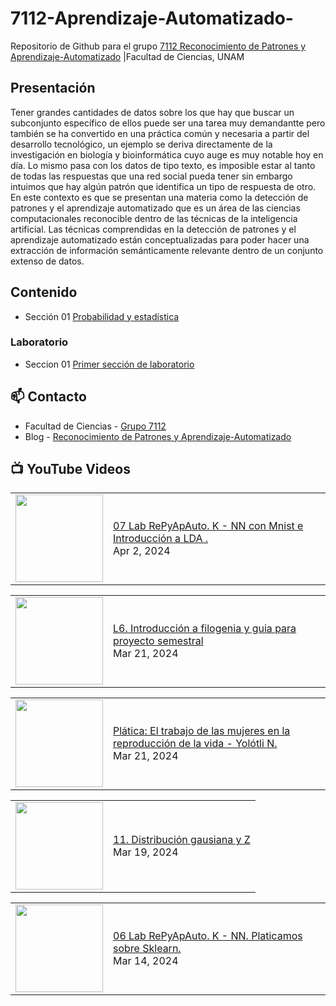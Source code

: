 # 7112-Aprendizaje-Automatizado-
Repositorio de Github para el grupo   [7112 Reconocimiento de Patrones y Aprendizaje-Automatizado](https://www.fciencias.unam.mx/docencia/horarios/presentacion/347481) |Facultad de Ciencias, UNAM

## Presentación
Tener grandes cantidades de datos sobre los que hay que buscar un subconjunto específico de ellos puede ser una tarea muy demandantte pero también se ha convertido en una práctica común y necesaria a partir del desarrollo tecnológico, un ejemplo se deriva directamente de la investigación en biología y bioinformática cuyo auge es muy notable hoy en día. Lo mismo pasa con los datos de tipo texto, es imposible estar al tanto de todas las respuestas que una red social pueda tener sin embargo intuimos que hay algún patrón que identifica un tipo de respuesta de otro. En este contexto es que se presentan una materia como la detección de patrones y el aprendizaje automatizado que es un área de las ciencias computacionales reconocible dentro de las técnicas de la inteligencia artificial. Las técnicas comprendidas en la detección de patrones y el aprendizaje automatizado están conceptualizadas para poder hacer una extracción de información semánticamente relevante dentro de un conjunto extenso de datos.

## Contenido
- Sección 01  [Probabilidad y estadística](https://github.com/7122-Aprendizaje-Automatizado/7112-Aprendizaje-Automatizado-/tree/main/Secci%C3%B3n%2001%20Probabilidad%20y%20Estadistica)

### Laboratorio
- Seccion 01  [Primer sección de laboratorio](https://github.com/7122-Aprendizaje-Automatizado/7112-Aprendizaje-Automatizado-/tree/main/Secci%C3%B3n01-Laboratorio)


## 📫 Contacto
- Facultad de Ciencias - [Grupo 7112](https://www.fciencias.unam.mx/docencia/horarios/presentacion/347481)
- Blog - [Reconocimiento de Patrones y Aprendizaje-Automatizado](https://sites.google.com/view/patronesciencias/inicio)

##  📺 	YouTube Videos
<!-- BLOG-POST-LIST:START --><table><tr><td><a href="https://www.youtube.com/watch?v=h20kFcm7GU4"><img width="140px" src="https://i.ytimg.com/vi/h20kFcm7GU4/mqdefault.jpg"></a></td>
<td><a href="https://www.youtube.com/watch?v=h20kFcm7GU4">07 Lab RePyApAuto. K - NN con Mnist e Introducción a LDA .</a><br/>Apr 2, 2024</td></tr></table>
<table><tr><td><a href="https://www.youtube.com/watch?v=Ya0cXjpV5Ys"><img width="140px" src="https://i.ytimg.com/vi/Ya0cXjpV5Ys/mqdefault.jpg"></a></td>
<td><a href="https://www.youtube.com/watch?v=Ya0cXjpV5Ys">L6. Introducción a filogenia y guia para proyecto semestral</a><br/>Mar 21, 2024</td></tr></table>
<table><tr><td><a href="https://www.youtube.com/watch?v=E9LTr2OT7sg"><img width="140px" src="https://i.ytimg.com/vi/E9LTr2OT7sg/mqdefault.jpg"></a></td>
<td><a href="https://www.youtube.com/watch?v=E9LTr2OT7sg">Plática: El trabajo de las mujeres en la reproducción de la vida - Yolótli N.</a><br/>Mar 21, 2024</td></tr></table>
<table><tr><td><a href="https://www.youtube.com/watch?v=IwV0YKmdD7A"><img width="140px" src="https://i.ytimg.com/vi/IwV0YKmdD7A/mqdefault.jpg"></a></td>
<td><a href="https://www.youtube.com/watch?v=IwV0YKmdD7A">11. Distribución gausiana y Z</a><br/>Mar 19, 2024</td></tr></table>
<table><tr><td><a href="https://www.youtube.com/watch?v=N5PQcFk6-lA"><img width="140px" src="https://i.ytimg.com/vi/N5PQcFk6-lA/mqdefault.jpg"></a></td>
<td><a href="https://www.youtube.com/watch?v=N5PQcFk6-lA">06 Lab RePyApAuto. K - NN. Platicamos sobre Sklearn.</a><br/>Mar 14, 2024</td></tr></table>
<!-- BLOG-POST-LIST:END -->
